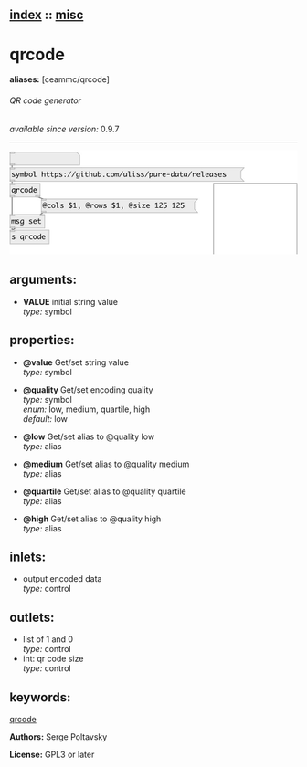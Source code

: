 [index](index.html) :: [misc](category_misc.html)
---

# qrcode
**aliases:** [ceammc/qrcode]


###### QR code generator

*available since version:* 0.9.7

---




[![example](../examples/img/qrcode.jpg)](../examples/pd/qrcode.pd)



## arguments:

* **VALUE**
initial string value<br>
_type:_ symbol<br>





## properties:

* **@value** 
Get/set string value<br>
_type:_ symbol<br>

* **@quality** 
Get/set encoding quality<br>
_type:_ symbol<br>
_enum:_ low, medium, quartile, high<br>
_default:_ low<br>

* **@low** 
Get/set alias to @quality low<br>
_type:_ alias<br>

* **@medium** 
Get/set alias to @quality medium<br>
_type:_ alias<br>

* **@quartile** 
Get/set alias to @quality quartile<br>
_type:_ alias<br>

* **@high** 
Get/set alias to @quality high<br>
_type:_ alias<br>



## inlets:

* output encoded data<br>
_type:_ control



## outlets:

* list of 1 and 0<br>
_type:_ control
* int: qr code size<br>
_type:_ control



## keywords:

[qrcode](keywords/qrcode.html)






**Authors:** Serge Poltavsky




**License:** GPL3 or later





